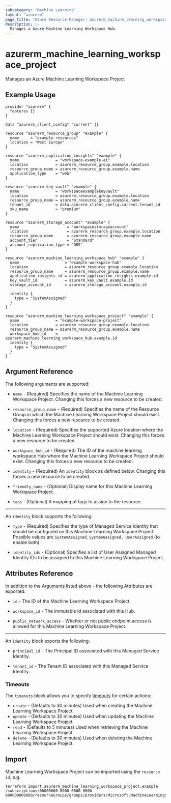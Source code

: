 ```yaml
---
subcategory: "Machine Learning"
layout: "azurerm"
page_title: "Azure Resource Manager: azurerm_machine_learning_workspace_hub"
description: |-
  Manages a Azure Machine Learning Workspace Hub.
---
```

# azurerm_machine_learning_workspace_project

Manages an Azure Machine Learning Workspace Project 

## Example Usage

```hcl
provider "azurerm" {
  features {}
}

data "azurerm_client_config" "current" {}

resource "azurerm_resource_group" "example" {
  name     = "example-resources"
  location = "West Europe"
}

resource "azurerm_application_insights" "example" {
  name                = "workspace-example-ai"
  location            = azurerm_resource_group.example.location
  resource_group_name = azurerm_resource_group.example.name
  application_type    = "web"
}

resource "azurerm_key_vault" "example" {
  name                = "workspaceexamplekeyvault"
  location            = azurerm_resource_group.example.location
  resource_group_name = azurerm_resource_group.example.name
  tenant_id           = data.azurerm_client_config.current.tenant_id
  sku_name            = "premium"
}

resource "azurerm_storage_account" "example" {
  name                     = "workspacestorageaccount"
  location                 = azurerm_resource_group.example.location
  resource_group_name      = azurerm_resource_group.example.name
  account_tier             = "Standard"
  account_replication_type = "GRS"
}

resource "azurerm_machine_learning_workspace_hub" "example" {
  name                    = "example-workspace-hub"
  location                = azurerm_resource_group.example.location
  resource_group_name     = azurerm_resource_group.example.name
  application_insights_id = azurerm_application_insights.example.id
  key_vault_id            = azurerm_key_vault.example.id
  storage_account_id      = azurerm_storage_account.example.id

  identity {
    type = "SystemAssigned"
  }
}

resource "azurerm_machine_learning_workspace_project" "example" {
  name                = "example-workspace-project"
  location            = azurerm_resource_group.example.location
  resource_group_name = azurerm_resource_group.example.name
  workspace_hub_id    = azurerm_machine_learning_workspace_hub.example.id
  identity {
    type = "SystemAssigned"
  }
}
```

## Argument Reference

The following arguments are supported:

* `name` - (Required) Specifies the name of the Machine Learning Workspace Project. Changing this forces a new resource to be created.

* `resource_group_name` - (Required) Specifies the name of the Resource Group in which the Machine Learning Workspace Project should exist. Changing this forces a new resource to be created.

* `location` - (Required) Specifies the supported Azure location where the Machine Learning Workspace Project should exist. Changing this forces a new resource to be created.

* `workspace_hub_id` - (Required) The ID of the machine learning workspace Hub where the Machine Learning Workspace Project should exist. Changing this forces a new resource to be created.

* `identity` - (Required) An `identity` block as defined below. Changing this forces a new resource to be created.

* `friendly_name` - (Optional) Display name for this Machine Learning Workspace Project.

* `tags` - (Optional) A mapping of tags to assign to the resource.

---

An `identity` block supports the following:

* `type` - (Required) Specifies the type of Managed Service Identity that should be configured on this Machine Learning Workspace Project. Possible values are `SystemAssigned`, `SystemAssigned, UserAssigned` (to enable both).

* `identity_ids` - (Optional) Specifies a list of User Assigned Managed Identity IDs to be assigned to this Machine Learning Workspace Project.

## Attributes Reference

In addition to the Arguments listed above - the following Attributes are exported:

* `id` - The ID of the Machine Learning Workspace Project.

* `workspace_id` - The immutable id associated with this Hub.
 
* `public_network_access` -  Whether or not public endpoint access is allowed for this Machine Learning Workspace Project.

---

An `identity` block exports the following:

* `principal_id` - The Principal ID associated with this Managed Service Identity.

* `tenant_id` - The Tenant ID associated with this Managed Service Identity.

### Timeouts

The `timeouts` block allows you to specify [timeouts](https://www.terraform.io/language/resources/syntax#operation-timeouts) for certain actions:

* `create` - (Defaults to 30 minutes) Used when creating the Machine Learning Workspace Project.
* `update` - (Defaults to 30 minutes) Used when updating the Machine Learning Workspace Project.
* `read` - (Defaults to 5 minutes) Used when retrieving the Machine Learning Workspace Project.
* `delete` - (Defaults to 30 minutes) Used when deleting the Machine Learning Workspace Project.

## Import

Machine Learning Workspace Project can be imported using the `resource id`, e.g.

```shell
terraform import azurerm_machine_learning_workspace_project.example /subscriptions/00000000-0000-0000-0000-000000000000/resourceGroups/group1/providers/Microsoft.MachineLearningServices/workspaces/workspace1
```
